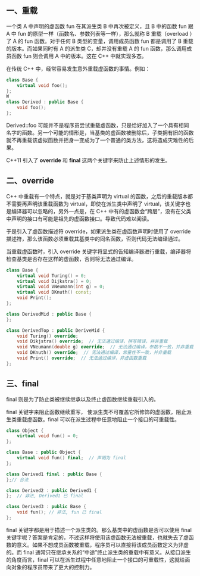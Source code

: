 ## 一、重载

一个类 A 中声明的虚函数 fun 在其派生类 B 中再次被定义，且 B 中的函数 fun 跟 A 中 fun 的原型一样（函数名、参数列表等一样），那么就称 B 重载（overload ）了 A 的 fun 函数。对于任何 B 类型的变量，调用成员函数 fun 都是调用了 B 重载的版本。而如果同时有 A 的派生类 C，却并没有重载 A 的 fun 函数，那么调用成员函数 fun 则会调用 A 中的版本。这在 C++ 中就实现多态。

在传统 C++ 中，经常容易发生意外重载虚函数的事情。例如：

```c++
class Base {
    virtual void foo();
};
W
class Derived : public Base {
    void foo();
};
```

Derived::foo 可能并不是程序员尝试重载虚函数，只是恰好加入了一个具有相同名字的函数。另一个可能的情形是，当基类的虚函数被删除后，子类拥有旧的函数就不再重载该虚拟函数并摇身一变成为了一个普通的类方法，这将造成灾难性的后果。

C++11 引入了 **override** 和 **final** 这两个关键字来防止上述情形的发生。

## 二、override

C++ 中重载有一个特点，就是对于基类声明为 virtual 的函数，之后的重载版本都不需要再声明该重载函数为 virtual，即使在派生类中声明了 virtual，该关键字也是编译器可以忽略的，另外一点是，在 C++ 中有的虚函数会“跨层”，没有在父类中声明的接口有可能是祖先的虚函数接口。导致代码难以阅读。

于是引入了虚函数描述符 override，如果派生类在虚函数声明时使用了 override 描述符，那么该函数必须重载其基类中的同名函数，否则代码无法编译通过。

当重载虚函数时，引入 override 关键字将显式的告知编译器进行重载，编译器将检查基类是否存在这样的虚函数，否则将无法通过编译。

```c++
class Base {
	virtual void Turing() = 0;
    virtual void Dijkstra() = 0;
    virtual void VNeumann(int g) = 0;
    virtual void DKnuth() const;
    void Print();
};

class DerivedMid : public Base {
};    

class DerivedTop : public DeriveMid {
    void Turing() override;
    void Dikjstra() override;  // 无法通过编译，拼写错误，并非重载
    void VNeumann(double g) override;  // 无法通过编译，参数不一致，并非重载
    void DKnuth() override;  // 无法通过编译，常量性不一致，并非重载
    void Print() override;  // 无法通过编译，非虚函数重载
};                            
```

## 三、final

final 则是为了防止类被继续继承以及终止虚函数继续重载引入的。

final 关键字来阻止函数继续重写， 使派生类不可覆盖它所修饰的虚函数，阻止派生类重载虚函数。final 可以在派生过程中任意地阻止一个接口的可重载性。

```c++
class Object {
    virtual void fun() = 0;
};

class Base : public Object {
    virtual void fun() final;  // 声明为 final
};

class Derived1 final : public Base {
};// 合法

class Derived2 : public Derived1 {
};  // 非法, Derived1 已 final

class Derived3 : public Base {
    void fun(); // 非法, fun 已 final
};
```

final 关键字都是用于描述一个派生类的。那么基类中的虚函数是否可以使用 final 关键字呢？答案是肯定的，不过这样将使用该虚函数无法被重载，也就失去了虚函数的意义。如果不想成员函数被重载，程序员可以直接将该成员函数定义为非虚的。而 final 通常只在继承关系的“中途”终止派生类的重载中有意义。从接口派生的角度而言，final 可以在派生过程中任意地阻止一个接口的可重载性，这就给面向对象的程序员带来了更大的控制力。